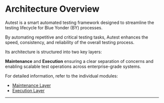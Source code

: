 # Architecture Overview

Autest is a smart automated testing framework designed to streamline the testing lifecycle for Blue Yonder (BY) processes.

By automating repetitive and critical testing tasks, Autest enhances the speed, consistency, and reliability of the overall testing process. 

Its architecture is structured into two key layers: 

**Maintenance** and **Execution** ensuring a clear separation of concerns and enabling scalable test operations across enterprise-grade systems.

For detailed information, refer to the individual modules:

- [Maintenance Layer](./maintenance.md) 
- [Execution Layer](executionlayer.md)
---

<br><br>
